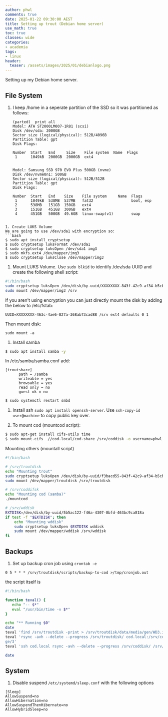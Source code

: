 ```yaml
---
author: phwl
comments: true
date: 2025-01-22 09:30:00 AEST
title: Setting up trout (Debian home server)
use_math: true
toc: true
classes: wide
categories:
- academia
tags:
- linux
header:
  teaser: /assets/images/2025/01/debianlogo.png
---
```

Setting up my Debian home server.

## File System
1. I keep /home in a seperate partition of the SSD so it was partitioned as follows: 

   ```
   (parted)  print all                                                       
   Model: ATA ST2000LM007-1R81 (scsi)
   Disk /dev/sda: 2000GB
   Sector size (logical/physical): 512B/4096B
   Partition Table: gpt
   Disk Flags: 
   
   Number  Start   End     Size    File system  Name  Flags
    1      1049kB  2000GB  2000GB  ext4
   
   
   Model: Samsung SSD 970 EVO Plus 500GB (nvme)
   Disk /dev/nvme0n1: 500GB
   Sector size (logical/physical): 512B/512B
   Partition Table: gpt
   Disk Flags: 
  
   Number  Start   End    Size    File system     Name  Flags
    1      1049kB  538MB  537MB   fat32                 boot, esp
    2      538MB   151GB  150GB   ext4
    3      151GB   451GB  300GB   ext4
    4      451GB   500GB  49.6GB  linux-swap(v1)        swap
  ```
  
1. Create LUKS Volume
We are going to use /dev/sda1 with encryption so:
  ```bash
  $ sudo apt install cryptsetup
  $ sudo cryptsetup luksFormat /dev/sda1
  $ sudo cryptsetup luksOpen /dev/sda1 img3
  $ sudo mkfs.ext4 /dev/mapper/img3
  $ sudo cryptsetup luksClose /dev/mapper/img3
  ```

1. Mount LUKS Volume.
Use ```sudo blkid``` to identify /dev/sda UUID and create the 
following shell script: 
  ```bash
  #!/bin/bash
  sudo cryptsetup luksOpen /dev/disk/by-uuid/XXXXXXXX-843f-42c9-af34-b5cb43f73d00 img3 
  sudo mount /dev/mapper/img3 /srv
  ```
If you aren't using encryption you can just directly mount the disk by adding the below to /etc/fstab:
  ```
  UUID=XXXXXXXX-463c-4ae6-827a-368ab73cad88 /srv ext4 defaults 0 1
  ```
Then mount disk:
  ```
  sudo mount -a
  ```

1. Install samba
```bash
$ sudo apt install samba -y
```
In /etc/samba/samba.conf add:
```
[troutshare]
      path = /samba
      writeable = yes
      browsable = yes
      read only = no
      guest ok = no
```
```bash
$ sudo systemctl restart smbd
```

1. Install ssh ```sudo apt install openssh-server```. Use ```ssh-copy-id user@machine``` to copy public key over.

1. To mount cod (mountcod script):
```bash
$ sudo apt-get install cifs-utils time
$ sudo mount.cifs  //cod.local/cod-share /srv/coddisk -o username=phwl
```
Mounting others (mountall script)
   ```bash
   #!/bin/bash
   
   # /srv/troutdisk
   echo "Mounting trout"
   sudo cryptsetup luksOpen /dev/disk/by-uuid/f3bacd55-843f-42c9-af34-b5cb43f73d00 troutdisk
   sudo mount /dev/mapper/troutdisk /srv/troutdisk
   
   # /srv/coddifsk
   echo "Mounting cod (samba)"
   ./mountcod
   
   # /srv/wddisk
   EXTDISK=/dev/disk/by-uuid/5b5ac122-f46a-4307-8bfd-463bc9ca818a
   if test -f "$EXTDISK"; then
	   echo "Mounting wddisk"
	   sudo cryptsetup luksOpen $EXTDISK wddisk
	   sudo mount /dev/mapper/wddisk /srv/wddisk
   fi
   ```

## Backups

1. Set up backup cron job using ```crontab -e``` 
```
0 5 * * * /srv/troutdisk/scripts/backup-to-cod >/tmp/cronjob.out
```
the script itself is 
   ```bash
   #!/bin/bash
   
   function teval() {
      echo "-- $*"
      eval "/usr/bin/time -v $*"
   }

   echo "** Running $0"
   date
   teval 'find /srv/troutdisk -print > /srv/troutdisk/data/media/gen/WD3.index'
   teval 'rsync -avh --delete --progress /srv/troutdisk/ cod.local:/srv/coddisk/ima
   ge/3'
   teval 'ssh cod.local rsync -avh --delete --progress /srv/coddisk/ /srv/carpdisk'

   date
   ```

## System 

1. Disable suspend ```/etc/systemd/sleep.conf``` with the following options
```
[Sleep]
AllowSuspend=no
AllowHibernation=no
AllowSuspendThenHibernate=no
AllowHybridSleep=no
```

